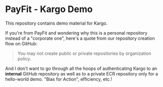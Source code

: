 # PayFit - Kargo Demo

This repository contains demo material for Kargo.

If you're from PayFit and wondering why this is a personal repository instead
of a "corporate one", here's a quote from our repository creation flow on
GitHub:

> You may not create public or private repositories by organization policy.

And I don't want to go through all the hoops of authenticating Kargo to an
**internal** GitHub repository as well as to a private ECR repository only for
a hello-world demo. "Bias for Action", efficiency, etc.!
